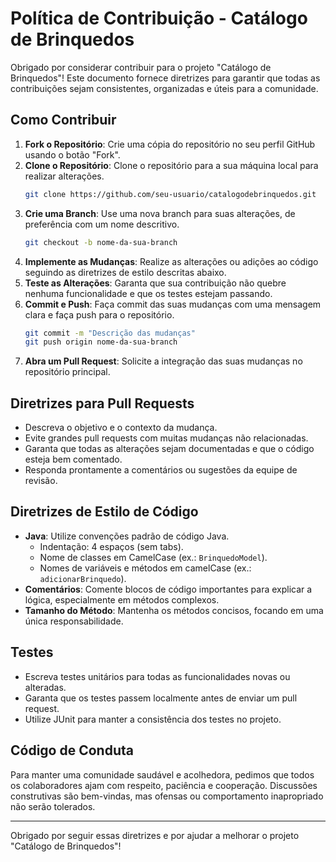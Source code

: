 # Política de Contribuição - Catálogo de Brinquedos

Obrigado por considerar contribuir para o projeto "Catálogo de Brinquedos"! Este documento fornece diretrizes para garantir que todas as contribuições sejam consistentes, organizadas e úteis para a comunidade.

## Como Contribuir

1. **Fork o Repositório**: Crie uma cópia do repositório no seu perfil GitHub usando o botão "Fork".
2. **Clone o Repositório**: Clone o repositório para a sua máquina local para realizar alterações.
   ```bash
   git clone https://github.com/seu-usuario/catalogodebrinquedos.git
   ```
3. **Crie uma Branch**: Use uma nova branch para suas alterações, de preferência com um nome descritivo.
   ```bash
   git checkout -b nome-da-sua-branch
   ```
4. **Implemente as Mudanças**: Realize as alterações ou adições ao código seguindo as diretrizes de estilo descritas abaixo.
5. **Teste as Alterações**: Garanta que sua contribuição não quebre nenhuma funcionalidade e que os testes estejam passando.
6. **Commit e Push**: Faça commit das suas mudanças com uma mensagem clara e faça push para o repositório.
   ```bash
   git commit -m "Descrição das mudanças"
   git push origin nome-da-sua-branch
   ```
7. **Abra um Pull Request**: Solicite a integração das suas mudanças no repositório principal.

## Diretrizes para Pull Requests

- Descreva o objetivo e o contexto da mudança.
- Evite grandes pull requests com muitas mudanças não relacionadas.
- Garanta que todas as alterações sejam documentadas e que o código esteja bem comentado.
- Responda prontamente a comentários ou sugestões da equipe de revisão.

## Diretrizes de Estilo de Código

- **Java**: Utilize convenções padrão de código Java.
  - Indentação: 4 espaços (sem tabs).
  - Nome de classes em CamelCase (ex.: `BrinquedoModel`).
  - Nomes de variáveis e métodos em camelCase (ex.: `adicionarBrinquedo`).
- **Comentários**: Comente blocos de código importantes para explicar a lógica, especialmente em métodos complexos.
- **Tamanho do Método**: Mantenha os métodos concisos, focando em uma única responsabilidade.

## Testes

- Escreva testes unitários para todas as funcionalidades novas ou alteradas.
- Garanta que os testes passem localmente antes de enviar um pull request.
- Utilize JUnit para manter a consistência dos testes no projeto.

## Código de Conduta

Para manter uma comunidade saudável e acolhedora, pedimos que todos os colaboradores ajam com respeito, paciência e cooperação. Discussões construtivas são bem-vindas, mas ofensas ou comportamento inapropriado não serão tolerados.

---

Obrigado por seguir essas diretrizes e por ajudar a melhorar o projeto "Catálogo de Brinquedos"!
